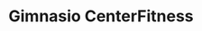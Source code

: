 ---
title: 'Gimnasio CenterFitness'
description: 'Sitio desarrollado en WordPress para la web de un gimnasio llamado Center Fitness. Se creó un theme desde cero y personalizdo para la empresa, con varias secciones y con carga dinámica de contenido, tanto para las clases que se dan como para las novedades del gym.'
tags: ['WordPress', 'PHP', 'CSS', 'HTML', 'JavaScript',]
img: '/centerfitness-port.webp'
repoLink: 'https://github.com/juampere/centerfitness'
liveLink: 'https://centerfitness.com.ar'
---